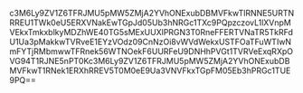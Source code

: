 c3M6Ly9ZV1Z6TFRJMU5pMW5ZMjA2YVhONExubDBMVFkwTlRNNE5URTNRREU1TWk0eU5ERXVNakEwTGpJd05Ub3hNRGc1TXc9PQpzczovL1lXVnpMVEkxTmkxblkyMDZhWE40TG5sMExUUXlPRGN3T0RneFFERTVNaTR5TkRFdU1Ua3pMakkwTVRveE1EYzVOdz09CnNzOi8vWVdWekxUSTFOaTFuWTIwNmFYTjRMbmwwTFRnek56WTNOekF6UURFeU9DNHhPVGt1TVRVeExqRXpOVG94T1RJNE5nPT0Kc3M6Ly9ZV1Z6TFRJMU5pMW5ZMjA2YVhONExubDBMVFkwT1RNek1ERXhRREV5T0M0eE9Ua3VNVFkxTGpFM05Eb3hPRGc1TUE9PQ==